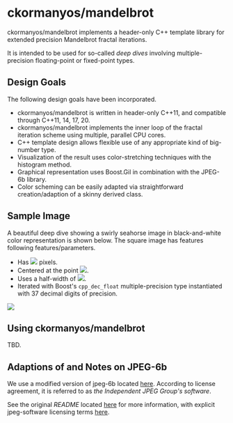 ckormanyos/mandelbrot
==================

ckormanyos/mandelbrot implements a header-only C++ template library for
extended precision Mandelbrot fractal iterations.

It is intended to be used for so-called _deep_ _dives_ involving multiple-precision
floating-point or fixed-point types.

## Design Goals

The following design goals have been incorporated.
  - ckormanyos/mandelbrot is written in header-only C++11, and compatible through C++11, 14, 17, 20.
  - ckormanyos/mandelbrot implements the inner loop of the fractal iteration scheme using multiple, parallel CPU cores.
  - C++ template design allows flexible use of any appropriate kind of big-number type.
  - Visualization of the result uses color-stretching techniques with the histogram method.
  - Graphical representation uses Boost.Gil in combination with the JPEG-6b library.
  - Color scheming can be easily adapted via straightforward creation/adaption of a skinny derived class.

## Sample Image

A beautiful deep dive showing a swirly seahorse image in black-and-white color representation
is shown below. The square image has features following features/parameters.

  - Has <img src="https://render.githubusercontent.com/render/math?math=2048\,\times\,2048"> pixels.
  - Centered at the point <img src="https://render.githubusercontent.com/render/math?math=(-0.7453983606667815,\,0.1125046349959942)">.
  - Uses a half-width of <img src="https://render.githubusercontent.com/render/math?math=1.76E-12">.
  - Iterated with Boost's `cpp_dec_float` multiple-precision type instantiated with 37 decimal digits of precision.

![](./images/mandelbrot_MANDELBROT_05_SEAHORSES.jpg)

## Using ckormanyos/mandelbrot

TBD.

## Adaptions of and Notes on JPEG-6b

We use a modified version of jpeg-6b located [here](./jpeg-6b-2022).
According to license agreement, it is referred to as
_the_ _Independent_ _JPEG_ _Group's_ _software_.

See the original _README_ located [here](./jpeg-6b-2022)
for more information, with explicit jpeg-software licensing terms
[here](https://github.com/ckormanyos/mandelbrot/blob/78114ab4bc2ba14e9abe8f113f2e0cf4d422cb9f/jpeg-6b-2022/README#L111).
